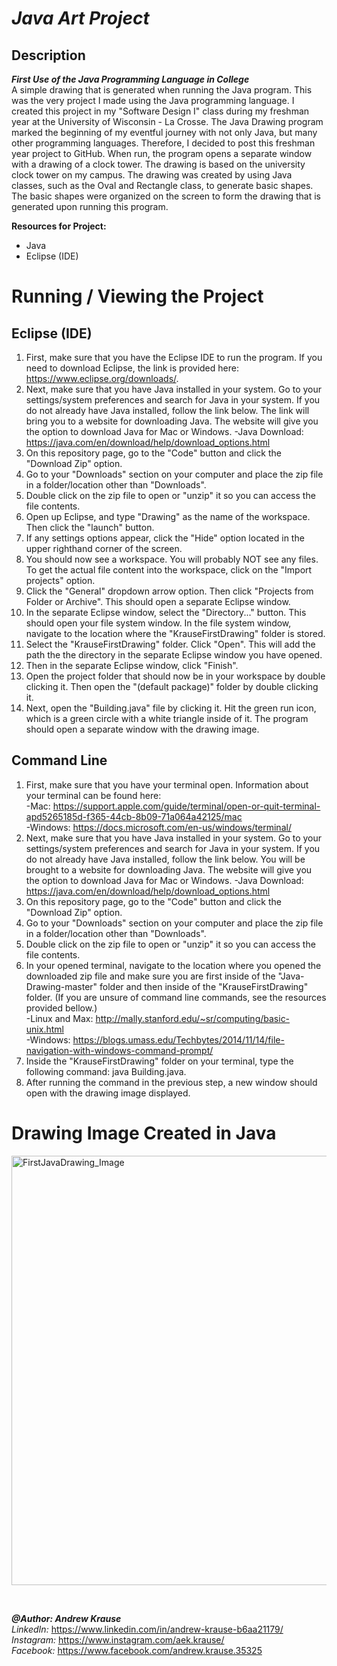 # *Java Art Project*

## Description
**_First Use of the Java Programming Language in College_** <br/>
A simple drawing that is generated when running the Java program. This was the very project I made using the Java programming language. I created this project in my "Software Design I" class during my freshman year at the University of Wisconsin - La Crosse. The Java Drawing program marked the beginning of my eventful journey with not only Java, but many other programming languages. Therefore, I decided to post this freshman year project to GitHub. When run, the program opens a separate window with a drawing of a clock tower. The drawing is based on the university clock tower on my campus. The drawing was created by using Java classes, such as the Oval and Rectangle class, to generate basic shapes. The basic shapes were organized on the screen to form the drawing that is generated upon running this program.

**Resources for Project:**
- Java
- Eclipse (IDE)

# Running / Viewing the Project
## Eclipse (IDE)
1. First, make sure that you have the Eclipse IDE to run the program. If you need to download Eclipse, the link is provided here: https://www.eclipse.org/downloads/. 
2. Next, make sure that you have Java installed in your system. Go to your settings/system preferences and search for Java in your system. If you do not already have Java installed, follow the link below. The link will bring you to a website for downloading Java. The website will give you the option to download Java for Mac or Windows.
   -Java Download: https://java.com/en/download/help/download_options.html
3. On this repository page, go to the "Code" button and click the "Download Zip" option.
4. Go to your "Downloads" section on your computer and place the zip file in a folder/location other than "Downloads".
5. Double click on the zip file to open or "unzip" it so you can access the file contents.
6. Open up Eclipse, and type "Drawing" as the name of the workspace. Then click the "launch" button.
7. If any settings options appear, click the "Hide" option located in the upper righthand corner of the screen.
8. You should now see a workspace. You will probably NOT see any files. To get the actual file content into the workspace, click on the "Import projects" option.
9. Click the "General" dropdown arrow option. Then click "Projects from Folder or Archive". This should open a separate Eclipse window.
10. In the separate Eclipse window, select the "Directory..." button. This should open your file system window. In the file system window, navigate to the location where the "KrauseFirstDrawing" folder is stored. 
11. Select the "KrauseFirstDrawing" folder. Click "Open". This will add the path the the directory in the separate Eclipse window you have opened. 
12. Then in the separate Eclipse window, click "Finish".
13. Open the project folder that should now be in your workspace by double clicking it. Then open the "(default package)" folder by double clicking it.
14. Next, open the "Building.java" file by clicking it. Hit the green run icon, which is a green circle with a white triangle inside of it. The program should open a separate window with the drawing image.

## Command Line
1. First, make sure that you have your terminal open. Information about your terminal can be found here:<br/>
   -Mac: https://support.apple.com/guide/terminal/open-or-quit-terminal-apd5265185d-f365-44cb-8b09-71a064a42125/mac<br/>
   -Windows: https://docs.microsoft.com/en-us/windows/terminal/
2. Next, make sure that you have Java installed in your system. Go to your settings/system preferences and search for Java in your system. If you do not already have Java installed, follow the link below. You will be brought to a website for downloading Java. The website will give you the option to download Java for Mac or Windows.
   -Java Download: https://java.com/en/download/help/download_options.html
3. On this repository page, go to the "Code" button and click the "Download Zip" option.
4. Go to your "Downloads" section on your computer and place the zip file in a folder/location other than "Downloads".
5. Double click on the zip file to open or "unzip" it so you can access the file contents.
6. In your opened terminal, navigate to the location where you opened the downloaded zip file and make sure you are first inside of the "Java-Drawing-master" folder and then inside of the "KrauseFirstDrawing" folder. (If you are unsure of command line commands, see the resources provided bellow.)<br/>
   -Linux and Max: http://mally.stanford.edu/~sr/computing/basic-unix.html<br/>
   -Windows: https://blogs.umass.edu/Techbytes/2014/11/14/file-navigation-with-windows-command-prompt/
7. Inside the "KrauseFirstDrawing" folder on your terminal, type the following command: java Building.java.
8. After running the command in the previous step, a new window should open with the drawing image displayed.

# Drawing Image Created in Java
<img width="687" alt="FirstJavaDrawing_Image" src="https://user-images.githubusercontent.com/57727121/128931520-587ca5ae-1e50-42db-aacd-8232136eecdc.png">

<p>&nbsp;</p>

**_@Author: Andrew Krause_** <br/>
*LinkedIn:* https://www.linkedin.com/in/andrew-krause-b6aa21179/ <br/>
*Instagram:* https://www.instagram.com/aek.krause/ <br/>
*Facebook:* https://www.facebook.com/andrew.krause.35325


